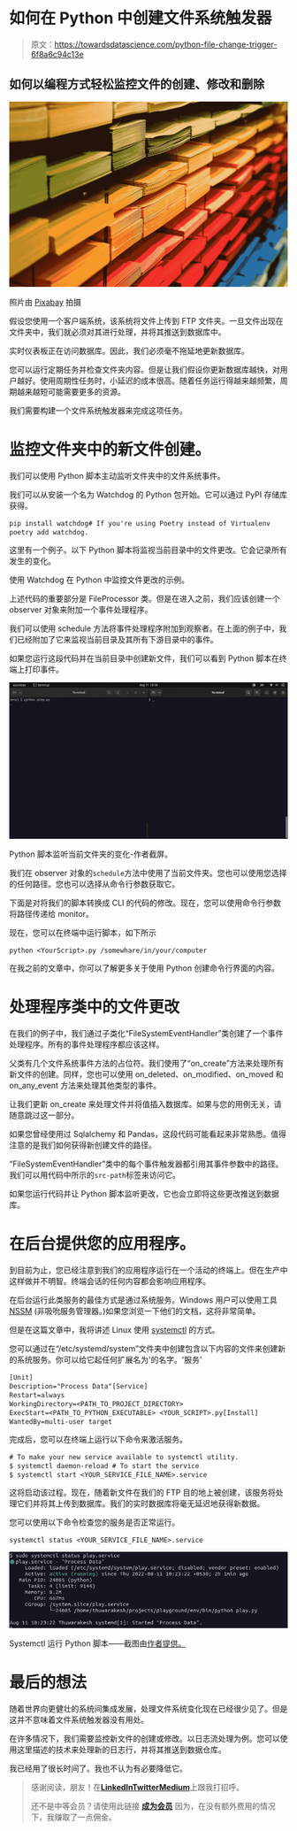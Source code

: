 # 如何在 Python 中创建文件系统触发器

> 原文：<https://towardsdatascience.com/python-file-change-trigger-6f8a6c94c13e>

## 如何以编程方式轻松监控文件的创建、修改和删除

![](img/31d4f277b78c73c9906aabe8ec8c1b3b.png)

照片由 [Pixabay](https://www.pexels.com/photo/multi-colored-folders-piled-up-159519/) 拍摄

假设您使用一个客户端系统，该系统将文件上传到 FTP 文件夹。一旦文件出现在文件夹中，我们就必须对其进行处理，并将其推送到数据库中。

实时仪表板正在访问数据库。因此，我们必须毫不拖延地更新数据库。

您可以运行定期任务并检查文件夹内容。但是让我们假设你更新数据库越快，对用户越好。使用周期性任务时，小延迟的成本很高。随着任务运行得越来越频繁，周期越来越短可能需要更多的资源。

我们需要构建一个文件系统触发器来完成这项任务。

# 监控文件夹中的新文件创建。

我们可以使用 Python 脚本主动监听文件夹中的文件系统事件。

我们可以从安装一个名为 Watchdog 的 Python 包开始。它可以通过 PyPI 存储库获得。

```
pip install watchdog# If you're using Poetry instead of Virtualenv
poetry add watchdog.
```

这里有一个例子。以下 Python 脚本将监视当前目录中的文件更改。它会记录所有发生的变化。

使用 Watchdog 在 Python 中监控文件更改的示例。

上述代码的重要部分是 FileProcessor 类。但是在进入之前，我们应该创建一个 observer 对象来附加一个事件处理程序。

我们可以使用 schedule 方法将事件处理程序附加到观察者。在上面的例子中，我们已经附加了它来监视当前目录及其所有下游目录中的事件。

如果您运行这段代码并在当前目录中创建新文件，我们可以看到 Python 脚本在终端上打印事件。

![](img/80e0edb777a6a18aea7292a5819143b3.png)

Python 脚本监听当前文件夹的变化-作者截屏。

我们在 observer 对象的`schedule`方法中使用了当前文件夹。您也可以使用您选择的任何路径。您也可以选择从命令行参数获取它。

下面是对将我们的脚本转换成 CLI 的代码的修改。现在，您可以使用命令行参数将路径传递给 monitor。

现在，您可以在终端中运行脚本，如下所示

```
python <YourScript>.py /somewhare/in/your/computer
```

在我之前的文章中，你可以了解更多关于使用 Python 创建命令行界面的内容。

[](/a-simplified-guide-to-create-clis-for-your-data-science-project-bf9bcaa26e1)  

# 处理程序类中的文件更改

在我们的例子中，我们通过子类化“FileSystemEventHandler”类创建了一个事件处理程序。所有的事件处理程序都应该这样。

父类有几个文件系统事件方法的占位符。我们使用了“on_create”方法来处理所有新文件的创建。同样，您也可以使用 on_deleted、on_modified、on_moved 和 on_any_event 方法来处理其他类型的事件。

让我们更新 on_create 来处理文件并将值插入数据库。如果与您的用例无关，请随意跳过这一部分。

如果您曾经使用过 Sqlalchemy 和 Pandas，这段代码可能看起来非常熟悉。值得注意的是我们如何获得新创建文件的路径。

“FileSystemEventHandler”类中的每个事件触发器都引用其事件参数中的路径。我们可以用代码中所示的`src-path`标签来访问它。

如果您运行代码并让 Python 脚本监听更改，它也会立即将这些更改推送到数据库。

# 在后台提供您的应用程序。

到目前为止，您已经注意到我们的应用程序运行在一个活动的终端上。但在生产中这样做并不明智。终端会话的任何内容都会影响应用程序。

在后台运行此类服务的最佳方式是通过系统服务。Windows 用户可以使用工具 [NSSM](https://nssm.cc/) (非吸吮服务管理器。)如果您浏览一下他们的文档，这将非常简单。

但是在这篇文章中，我将讲述 Linux 使用 [systemctl](https://www.digitalocean.com/community/tutorials/how-to-use-systemctl-to-manage-systemd-services-and-units) 的方式。

您可以通过在“/etc/systemd/system”文件夹中创建包含以下内容的文件来创建新的系统服务。你可以给它起任何扩展名为'的名字。'服务'

```
[Unit]
Description="Process Data"[Service]
Restart=always
WorkingDirectory=<PATH_TO_PROJECT_DIRECTORY>
ExecStart=<PATH_TO_PYTHON_EXECUTABLE> <YOUR_SCRIPT>.py[Install]
WantedBy=multi-user target
```

完成后，您可以在终端上运行以下命令来激活服务。

```
# To make your new service available to systemctl utility.
$ systemctl daemon-reload # To start the service 
$ systemctl start <YOUR_SERVICE_FILE_NAME>.service
```

这将启动该过程。现在，随着新文件在我们的 FTP 目的地上被创建，该服务将处理它们并将其上传到数据库。我们的实时数据库将毫无延迟地获得新数据。

您可以使用以下命令检查您的服务是否正常运行。

```
systemctl status <YOUR_SERVICE_FILE_NAME>.service
```

![](img/a3dbdcc1e5bb9f3d6a72c63da07679d1.png)

Systemctl 运行 Python 脚本——截图由[作者提供。](https://thuwarakesh.medium.com)

# 最后的想法

随着世界向更健壮的系统间集成发展，处理文件系统变化现在已经很少见了。但是这并不意味着文件系统触发器没有用处。

在许多情况下，我们需要监控新文件的创建或修改。以日志流处理为例。您可以使用这里描述的技术来处理新的日志行，并将其推送到数据仓库。

我已经用了很长时间了。我也不认为有必要降低它。

> 感谢阅读，朋友！在[**LinkedIn**](https://www.linkedin.com/in/thuwarakesh/)[**Twitter**](https://twitter.com/Thuwarakesh)[**Medium**](https://thuwarakesh.medium.com/)上跟我打招呼。
> 
> 还不是中等会员？请使用此链接 [**成为会员**](https://thuwarakesh.medium.com/membership) 因为，在没有额外费用的情况下，我赚取了一点佣金。